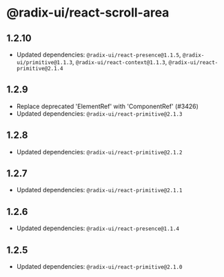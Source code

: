 # @radix-ui/react-scroll-area

## 1.2.10

- Updated dependencies: `@radix-ui/react-presence@1.1.5`, `@radix-ui/primitive@1.1.3`, `@radix-ui/react-context@1.1.3`, `@radix-ui/react-primitive@2.1.4`

## 1.2.9

- Replace deprecated 'ElementRef' with 'ComponentRef' (#3426)
- Updated dependencies: `@radix-ui/react-primitive@2.1.3`

## 1.2.8

- Updated dependencies: `@radix-ui/react-primitive@2.1.2`

## 1.2.7

- Updated dependencies: `@radix-ui/react-primitive@2.1.1`

## 1.2.6

- Updated dependencies: `@radix-ui/react-presence@1.1.4`

## 1.2.5

- Updated dependencies: `@radix-ui/react-primitive@2.1.0`

